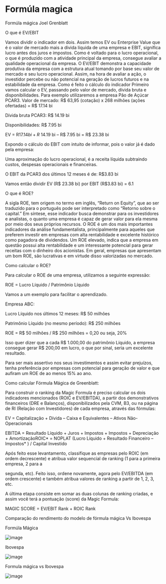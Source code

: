 # Formúla magica

Formúla mágica Joel Grenblatt


O que é EV/EBIT


Vamos dividir o indicador em dois. Assim temos EV ou Enterprise Value que é o valor de mercado mais a dívida líquida de uma empresa e EBIT, significa lucro antes dos juros e impostos.
Como é voltado para o lucro operacional, o que é produzido com a atividade principal da empresa, consegue avaliar a qualidade operacional da empresa.
O EV/EBIT demonstra a capacidade produtiva da empresa com a estrutura atual tomando por base seu valor de mercado e seu lucro operacional. Assim, na hora de avaliar a ação, o investidor percebe ou não potencial na geração de lucros futuros e na estabilidade da empresa.
Como é feito o cálculo do indicador
Primeiro vamos calcular o EV, passando pelo valor de mercado, dívida bruta e disponibilidades. Para exemplo utilizaremos a empresa Pão de Açúcar PCAR3.
Valor de mercado: R$ 63,95 (cotação) x 268 milhões (ações ofertadas) = R$ 17.14 bi

Dívida bruta PCAR3: R$ 14.19 bi

Disponibilidades: R$ 7.95 bi

EV = R$17.14 bi + R$ 14.19 bi – R$ 7.95 bi = R$ 23.38 bi

Expondo o cálculo do EBIT com intuito de informar, pois o valor já é dado pela empresa:

Uma aproximação do lucro operacional, é a receita líquida subtraindo custos, despesas operacionais e financeiras.

O EBIT da PCAR3 dos últimos 12 meses é de: R$3.83 bi

Vamos então dividir EV (R$ 23.38 bi) por EBIT (R$3.83 bi) = 6.1

O que é ROE?

A sigla ROE, tem origem no termo em inglês, “Return on Equity”, que ao ser traduzido para o português pode ser interpretado como “Retorno sobre o capital.”
Em síntese, esse indicador busca demonstrar para os investidores e analistas, o quanto uma empresa é capaz de gerar valor para ela mesma por meio dos seus próprios recursos.
O ROE é um dos mais importantes indicadores da análise fundamentalista, principalmente para aqueles que preferem investir em empresas com alta rentabilidade e excelente histórico como pagadora de dividendos.
Um ROE elevado, indica que a empresa em questão possui alta rentabilidade e um interessante potencial para gerar receitas com o dinheiro dos acionistas. Em geral, empresas que apresentam um bom ROE, são lucrativas e em virtude disso valorizadas no mercado.

Como calcular o ROE?

Para calcular o ROE de uma empresa, utilizamos a seguinte expressão:

ROE = Lucro Líquido / Patrimônio Líquido

Vamos a um exemplo para facilitar o aprendizado.

Empresa ABC:

Lucro Líquido nos últimos 12 meses: R$ 50 milhões

Patrimônio Líquido (no mesmo período): R$ 250 milhões


ROE = R$ 50 milhões / R$ 250 milhões = 0,20 ou seja, 20%

Isso quer dizer que a cada R$ 1.000,00 do patrimônio Líquido, a empresa consegue gerar R$ 200,00 em lucro, o que por sinal, seria um excelente resultado.

Para ser mais assertivo nos seus investimentos e assim evitar prejuízos, tenha preferência por empresas com potencial para geração de valor e que aufiram um ROE de ao menos 15% ao ano.

Como calcular Fórmula Mágica de Greenblatt:

Para construir o ranking da Magic Formula é preciso calcular os dois indicadores mencionados (ROIC e EV/EBITDA), a partir dos demonstrativos financeiros (DRE e Balanços), disponibilizados pela CVM, B3, ou na página de RI (Relação com Investidores) de cada empresa, através das fórmulas:

EV = Capitalização + Dívida – Caixa e Equivalentes – Ativos Não-Operacionais

EBITDA = Resultado Líquido + Juros + Impostos + Impostos + Depreciação + AmortizaçãoROIC* = NOPLAT (Lucro Líquido + Resultado Financeiro – Impostos* ) / Capital Investido

Após feito esse levantamento, classifique as empresas pelo ROIC (em ordem decrescente) e atribua valor sequencial de ranking (1 para a primeira empresa, 2 para a 

segunda, etc). Feito isso, ordene novamente, agora pelo EV/EBITDA (em ordem crescente) e também atribua valores de ranking a partir de 1, 2, 3, etc.

A última etapa consiste em somar as duas colunas de ranking criadas, e assim você terá a pontuação (score) da Magic Formula:

MAGIC SCORE = EV/EBIT Rank + ROIC Rank

Comparação do rendimento do modelo de fórmula mágica Vs Ibovespa

Formúla Mágica 

![image](https://github.com/kevengond/Formula_magica/assets/108683443/511721f1-586a-4764-848e-b1eb6f4da63b)

Ibovespa

![image](https://github.com/kevengond/Formula_magica/assets/108683443/c1f1c68b-deb3-4969-937a-2c4190408603)

Formula mágica vs Ibovespa

![image](https://github.com/kevengond/Formula_magica/assets/108683443/9a3909b9-2161-4a59-b0c4-68e843718754)



